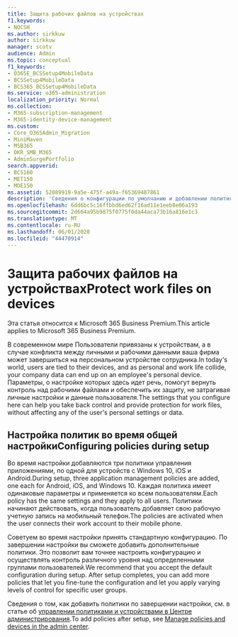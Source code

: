 ```yaml
---
title: Защита рабочих файлов на устройствах
f1.keywords:
- NOCSH
ms.author: sirkkuw
author: sirkkuw
manager: scotv
audience: Admin
ms.topic: conceptual
f1_keywords:
- O365E_BCSSetup4MobileData
- BCSSetup4MobileData
- BCS365_BCSSetup4MobileData
ms.service: o365-administration
localization_priority: Normal
ms.collection:
- M365-subscription-management
- M365-identity-device-management
ms.custom:
- Core_O365Admin_Migration
- MiniMaven
- MSB365
- OKR_SMB_M365
- AdminSurgePortfolio
search.appverid:
- BCS160
- MET150
- MOE150
ms.assetid: 52089919-9a5e-475f-a49a-f65369487861
description: 'Сведения о конфигурации по умолчанию и добавлении политик управления приложениями для защиты данных компании на персональных мобильных устройствах пользователей. '
ms.openlocfilehash: 6dd6bc5c16ffbbd6ed62f16ad11e1eeb8e06a193
ms.sourcegitcommit: 2d664a95b9875f0775f0da44aca73b16a816e1c3
ms.translationtype: MT
ms.contentlocale: ru-RU
ms.lasthandoff: 06/01/2020
ms.locfileid: "44470914"
---
```

# <a name="protect-work-files-on-devices"></a><span data-ttu-id="d16c2-103">Защита рабочих файлов на устройствах</span><span class="sxs-lookup"><span data-stu-id="d16c2-103">Protect work files on devices</span></span>

<span data-ttu-id="d16c2-104">Эта статья относится к Microsoft 365 Business Premium.</span><span class="sxs-lookup"><span data-stu-id="d16c2-104">This article applies to Microsoft 365 Business Premium.</span></span>

<span data-ttu-id="d16c2-105">В современном мире Пользователи привязаны к устройствам, а в случае конфликта между личными и рабочими данными ваша фирма может завершиться на персональном устройстве сотрудника.</span><span class="sxs-lookup"><span data-stu-id="d16c2-105">In today's world, users are tied to their devices, and as personal and work life collide, your company data can end up on an employee's personal device.</span></span> <span data-ttu-id="d16c2-106">Параметры, о настройке которых здесь идет речь, помогут вернуть контроль над рабочими файлами и обеспечить их защиту, не затрагивая личные настройки и данные пользователя.</span><span class="sxs-lookup"><span data-stu-id="d16c2-106">The settings that you configure here can help you take back control and provide protection for work files, without affecting any of the user's personal settings or data.</span></span>
  
## <a name="configuring-policies-during-setup"></a><span data-ttu-id="d16c2-107">Настройка политик во время общей настройки</span><span class="sxs-lookup"><span data-stu-id="d16c2-107">Configuring policies during setup</span></span>

<span data-ttu-id="d16c2-108">Во время настройки добавляются три политики управления приложениями, по одной для устройств с Windows 10, iOS и Android.</span><span class="sxs-lookup"><span data-stu-id="d16c2-108">During setup, three application management policies are added, one each for Android, iOS, and Windows 10.</span></span> <span data-ttu-id="d16c2-109">Каждая политика имеет одинаковые параметры и применяется ко всем пользователям.</span><span class="sxs-lookup"><span data-stu-id="d16c2-109">Each policy has the same settings and they apply to all users.</span></span> <span data-ttu-id="d16c2-110">Политики начинают действовать, когда пользователь добавляет свою рабочую учетную запись на мобильный телефон.</span><span class="sxs-lookup"><span data-stu-id="d16c2-110">The policies are activated when the user connects their work account to their mobile phone.</span></span>
  
<span data-ttu-id="d16c2-p103">Советуем во время настройки принять стандартную конфигурацию. По завершении настройки вы сможете добавить дополнительные политики. Это позволит вам точнее настроить конфигурацию и осуществлять контроль различного уровня над определенными группами пользователей.</span><span class="sxs-lookup"><span data-stu-id="d16c2-p103">We recommend that you accept the default configuration during setup. After setup completes, you can add more policies that let you fine-tune the configuration and let you apply varying levels of control for specific user groups.</span></span>
  
<span data-ttu-id="d16c2-113">Сведения о том, как добавить политики по завершении настройки, см. в статье об [управлении политиками и устройствами в Центре администрирования](manage.md).</span><span class="sxs-lookup"><span data-stu-id="d16c2-113">To add policies after setup, see [Manage policies and devices in the admin center](manage.md).</span></span>
